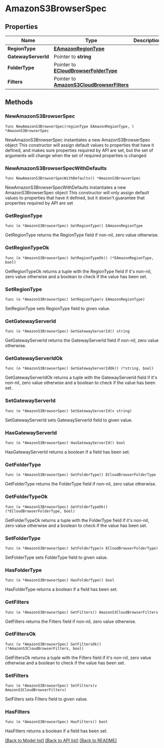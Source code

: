 # AmazonS3BrowserSpec

## Properties

Name | Type | Description | Notes
------------ | ------------- | ------------- | -------------
**RegionType** | [**EAmazonRegionType**](EAmazonRegionType.md) |  | 
**GatewayServerId** | Pointer to **string** |  | [optional] 
**FolderType** | Pointer to [**ECloudBrowserFolderType**](ECloudBrowserFolderType.md) |  | [optional] 
**Filters** | Pointer to [**AmazonS3CloudBrowserFilters**](AmazonS3CloudBrowserFilters.md) |  | [optional] 

## Methods

### NewAmazonS3BrowserSpec

`func NewAmazonS3BrowserSpec(regionType EAmazonRegionType, ) *AmazonS3BrowserSpec`

NewAmazonS3BrowserSpec instantiates a new AmazonS3BrowserSpec object
This constructor will assign default values to properties that have it defined,
and makes sure properties required by API are set, but the set of arguments
will change when the set of required properties is changed

### NewAmazonS3BrowserSpecWithDefaults

`func NewAmazonS3BrowserSpecWithDefaults() *AmazonS3BrowserSpec`

NewAmazonS3BrowserSpecWithDefaults instantiates a new AmazonS3BrowserSpec object
This constructor will only assign default values to properties that have it defined,
but it doesn't guarantee that properties required by API are set

### GetRegionType

`func (o *AmazonS3BrowserSpec) GetRegionType() EAmazonRegionType`

GetRegionType returns the RegionType field if non-nil, zero value otherwise.

### GetRegionTypeOk

`func (o *AmazonS3BrowserSpec) GetRegionTypeOk() (*EAmazonRegionType, bool)`

GetRegionTypeOk returns a tuple with the RegionType field if it's non-nil, zero value otherwise
and a boolean to check if the value has been set.

### SetRegionType

`func (o *AmazonS3BrowserSpec) SetRegionType(v EAmazonRegionType)`

SetRegionType sets RegionType field to given value.


### GetGatewayServerId

`func (o *AmazonS3BrowserSpec) GetGatewayServerId() string`

GetGatewayServerId returns the GatewayServerId field if non-nil, zero value otherwise.

### GetGatewayServerIdOk

`func (o *AmazonS3BrowserSpec) GetGatewayServerIdOk() (*string, bool)`

GetGatewayServerIdOk returns a tuple with the GatewayServerId field if it's non-nil, zero value otherwise
and a boolean to check if the value has been set.

### SetGatewayServerId

`func (o *AmazonS3BrowserSpec) SetGatewayServerId(v string)`

SetGatewayServerId sets GatewayServerId field to given value.

### HasGatewayServerId

`func (o *AmazonS3BrowserSpec) HasGatewayServerId() bool`

HasGatewayServerId returns a boolean if a field has been set.

### GetFolderType

`func (o *AmazonS3BrowserSpec) GetFolderType() ECloudBrowserFolderType`

GetFolderType returns the FolderType field if non-nil, zero value otherwise.

### GetFolderTypeOk

`func (o *AmazonS3BrowserSpec) GetFolderTypeOk() (*ECloudBrowserFolderType, bool)`

GetFolderTypeOk returns a tuple with the FolderType field if it's non-nil, zero value otherwise
and a boolean to check if the value has been set.

### SetFolderType

`func (o *AmazonS3BrowserSpec) SetFolderType(v ECloudBrowserFolderType)`

SetFolderType sets FolderType field to given value.

### HasFolderType

`func (o *AmazonS3BrowserSpec) HasFolderType() bool`

HasFolderType returns a boolean if a field has been set.

### GetFilters

`func (o *AmazonS3BrowserSpec) GetFilters() AmazonS3CloudBrowserFilters`

GetFilters returns the Filters field if non-nil, zero value otherwise.

### GetFiltersOk

`func (o *AmazonS3BrowserSpec) GetFiltersOk() (*AmazonS3CloudBrowserFilters, bool)`

GetFiltersOk returns a tuple with the Filters field if it's non-nil, zero value otherwise
and a boolean to check if the value has been set.

### SetFilters

`func (o *AmazonS3BrowserSpec) SetFilters(v AmazonS3CloudBrowserFilters)`

SetFilters sets Filters field to given value.

### HasFilters

`func (o *AmazonS3BrowserSpec) HasFilters() bool`

HasFilters returns a boolean if a field has been set.


[[Back to Model list]](../README.md#documentation-for-models) [[Back to API list]](../README.md#documentation-for-api-endpoints) [[Back to README]](../README.md)


